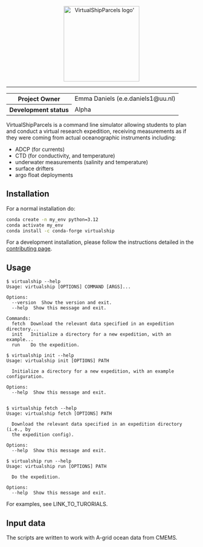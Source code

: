 <p align="center">
<picture>
  <source media="(prefers-color-scheme: dark)" srcset="./docs/_static/virtual_ship_logo_inverted.png">
  <img alt="VirtualShipParcels logo'" width="200" src="./docs/_static/virtual_ship_logo.png">
</picture>
</p>

<!-- Badges -->

---

<!-- SPHINX-START -->
<table>
    <tr>
        <th>Project Owner</th>
        <td>Emma Daniels (e.e.daniels1@uu.nl)</td>
    </tr>
    <tr>
        <!-- Should mirror pyproject.toml. Use one of the "Development status" flags from https://pypi.org/classifiers/-->
        <th>Development status</th>
        <td>Alpha</td>
    </tr>
</table>

<!-- Insert catchy summary -->

VirtualShipParcels is a command line simulator allowing students to plan and conduct a virtual research expedition, receiving measurements as if they were coming from actual oceanographic instruments including:

- ADCP (for currents)
- CTD (for conductivity, and temperature)
- underwater measurements (salinity and temperature)
- surface drifters
- argo float deployments

<!-- TODO: future. Along the way students will encounter difficulties such as: -->

## Installation

For a normal installation do:

```bash
conda create -n my_env python=3.12
conda activate my_env
conda install -c conda-forge virtualship
```

For a development installation, please follow the instructions detailed in the [contributing page](.github/CONTRIBUTING.md).

## Usage

```console
$ virtualship --help
Usage: virtualship [OPTIONS] COMMAND [ARGS]...

Options:
  --version  Show the version and exit.
  --help  Show this message and exit.

Commands:
  fetch  Download the relevant data specified in an expedition directory...
  init   Initialize a directory for a new expedition, with an example...
  run    Do the expedition.
```

```console
$ virtualship init --help
Usage: virtualship init [OPTIONS] PATH

  Initialize a directory for a new expedition, with an example configuration.

Options:
  --help  Show this message and exit.
```

```console

$ virtualship fetch --help
Usage: virtualship fetch [OPTIONS] PATH

  Download the relevant data specified in an expedition directory (i.e., by
  the expedition config).

Options:
  --help  Show this message and exit.
```

```console
$ virtualship run --help
Usage: virtualship run [OPTIONS] PATH

  Do the expedition.

Options:
  --help  Show this message and exit.

```

For examples, see LINK_TO_TURORIALS.

<!-- TODO: Link to tutorials -->

## Input data

The scripts are written to work with A-grid ocean data from CMEMS.
